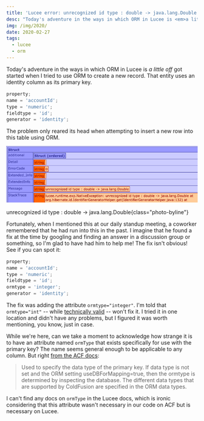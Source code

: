 ```yaml
---
title: 'Lucee error: unrecognized id type : double -> java.lang.Double'
desc: "Today's adventure in the ways in which ORM in Lucee is <em>a little off</em> got started when I tried to use ORM to create a new record."
img: /img/2020/
date: 2020-02-27
tags:
  - lucee
  - orm
---
```


Today's adventure in the ways in which ORM in Lucee is _a little off_ got started when I tried to use ORM to create a new record. That entity uses an identity column as its primary key.

```js
property;
name = 'accountId';
type = 'numeric';
fieldtype = 'id';
generator = 'identity';
```

The problem only reared its head when attempting to insert a new row into this table using ORM.

![Screen shot of error message, "unrecognized id type : double -> java.lang.Double"](/img/2020/lucee-identity-col-error.png)

unrecognized id type : double -> java.lang.Double{class="photo-byline"}

Fortunately, when I mentioned this at our daily standup meeting, a coworker remembered that he had run into this in the past. I imagine that he found a fix at the time by googling and finding an answer in a discussion group or something, so I'm glad to have had him to help me! The fix isn't obvious! See if you can spot it:

```js
property;
name = 'accountId';
type = 'numeric';
fieldtype = 'id';
ormtype = 'integer';
generator = 'identity';
```

The fix was adding the attribute `ormtype="integer"`. I'm told that `ormtype="int"` -- while [technically valid](https://cfdocs.org/cfproperty) -- won't fix it. I tried it in one location and didn't have any problems, but I figured it was worth mentioning, you know, just in case.

While we're here, can we take a moment to acknowledge how strange it is to have an attribute named `ormType` that exists specifically for use with the primary key? The name seems general enough to be applicable to any column. But right [from the ACF docs](https://helpx.adobe.com/coldfusion/developing-applications/coldfusion-orm/define-orm-mapping/map-the-properties.html):

> Used to specify the data type of the primary key. If data type is not set and the ORM setting useDBForMapping=true, then the ormtype is determined by inspecting the database. The different data types that are supported by ColdFusion are specified in the ORM data types.

I can't find any docs on `ormType` in the Lucee docs, which is ironic considering that this attribute wasn't necessary in our code on ACF but is necessary on Lucee.
